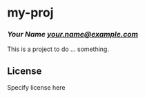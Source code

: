 # my-proj
### _Your Name <your.name@example.com>_

This is a project to do ... something.

## License

Specify license here

